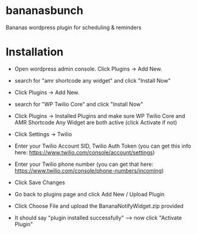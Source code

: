 # bananasbunch
Bananas wordpress plugin for scheduling &amp; reminders

# Installation
- Open wordpress admin console. Click Plugins -> Add New.
- search for "amr shortcode any widget" and click "Install Now"

- Click Plugins -> Add New.
- search for "WP Twilio Core" and click "Install Now"

- Click Plugins -> Installed Plugins and make sure WP Twilio Core and AMR Shortcode Any Widget are both active (click Activate if not)

- Click Settings -> Twilio
- Enter your Twilio Account SID, Twilio Auth Token (you can get this info here: https://www.twilio.com/console/account/settings)
- Enter your Twilio phone number (you can get that here: https://www.twilio.com/console/phone-numbers/incoming)
- Click Save Changes

- Go back to plugins page and click Add New / Upload Plugin
- Click Choose File and upload the BananaNotifyWidget.zip provided
- It should say "plugin installed successfully" --> now click "Activate Plugin"
